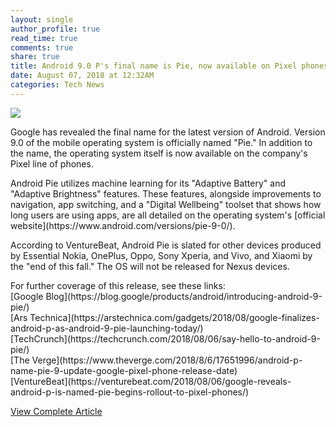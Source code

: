 ```yaml
---
layout: single
author_profile: true
read_time: true
comments: true
share: true
title: Android 9.0 P's final name is Pie, now available on Pixel phones
date: August 07, 2018 at 12:32AM
categories: Tech News
---
```

<img class="align-center" src="%20http://ifttt.com/images/no_image_card.png">
<p>Google has revealed the final name for the latest version of Android. Version 9.0 of the mobile operating system is officially named "Pie." In addition to the name, the operating system itself is now available on the company's Pixel line of phones.</p><p>Android Pie utilizes machine learning for its "Adaptive Battery" and "Adaptive Brightness" features. These features, alongside improvements to navigation, app switching, and a "Digital Wellbeing" toolset that shows how long users are using apps, are all detailed on the operating system's [official website](https://www.android.com/versions/pie-9-0/).</p><p>According to VentureBeat, Android Pie is slated for other devices produced by Essential Nokia, OnePlus, Oppo, Sony Xperia, and Vivo, and Xiaomi by the "end of this fall." The OS will not be released for Nexus devices.</p><p>For further coverage of this release, see these links:<br/>[Google Blog](https://blog.google/products/android/introducing-android-9-pie/)<br/>[Ars Technica](https://arstechnica.com/gadgets/2018/08/google-finalizes-android-p-as-android-9-pie-launching-today/)<br/>[TechCrunch](https://techcrunch.com/2018/08/06/say-hello-to-android-9-pie/)<br/>[The Verge](https://www.theverge.com/2018/8/6/17651996/android-p-name-pie-9-update-google-pixel-phone-release-date)<br/>[VentureBeat](https://venturebeat.com/2018/08/06/google-reveals-android-p-is-named-pie-begins-rollout-to-pixel-phones/)</p>

<a class="btn btn--info" href="https://alternativeto.net/news/2018/8/android-9-0-p-s-final-name-is-pie-now-available-on-pixel-phones">View Complete Article</a>